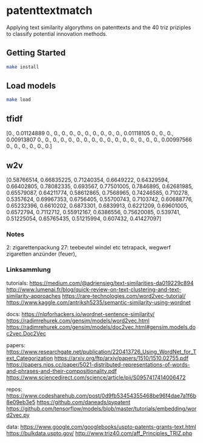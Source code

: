# patenttextmatch

Applying text similarity algorythms on patenttexts and the 40 triz priziples to classify potential innovation methods.

## Getting Started

```sh
make install
```

## Load models

```sh
make load
```

## tfidf

[0., 0.01124889 0., 0., 0., 0., 0., 0., 0., 0., 0., 0., 0.01118105 0., 0., 0., 0.00913807 0., 0., 0., 0., 0., 0., 0., 0., 0., 0., 0., 0., 0., 0., 0., 0., 0.00997566 0., 0., 0., 0., 0., 0.]

## w2v

[0.58766514, 0.66835225, 0.71240354, 0.6649222, 0.64329594, 0.66402805, 0.78082335, 0.693567, 0.77501005, 0.7846895, 0.62681985, 0.65579087, 0.64211774, 0.58612865, 0.7568965, 0.74246585, 0.710278, 0.5357624, 0.69967353, 0.6756405, 0.55700743, 0.7103742, 0.60688776, 0.65232396, 0.6610202, 0.6873301, 0.6839913, 0.6221209, 0.69601005, 0.6572794, 0.7112712, 0.55912167, 0.6386556, 0.75620085, 0.539741, 0.51225054, 0.65765435, 0.51215994, 0.607432, 0.41427097]

### Notes

2: zigarettenpackung
27: teebeutel windel etc tetrapack, wegwerf zigaretten anzünder (feuer), 

### Linksammlung

tutorials:
https://medium.com/@adriensieg/text-similarities-da019229c894
http://www.lumenai.fr/blog/quick-review-on-text-clustering-and-text-similarity-approaches
https://rare-technologies.com/word2vec-tutorial/
https://www.kaggle.com/antriksh5235/semantic-similarity-using-wordnet

docs:
https://nlpforhackers.io/wordnet-sentence-similarity/
https://radimrehurek.com/gensim/models/word2vec.html
https://radimrehurek.com/gensim/models/doc2vec.html#gensim.models.doc2vec.Doc2Vec

papers:
https://www.researchgate.net/publication/220413726_Using_WordNet_for_Text_Categorization
https://arxiv.org/ftp/arxiv/papers/1510/1510.02755.pdf
https://papers.nips.cc/paper/5021-distributed-representations-of-words-and-phrases-and-their-compositionality.pdf
https://www.sciencedirect.com/science/article/pii/S0957417414006472

repos:
https://www.codesharehub.com/post/0d9fb53454355468be96f4dae7a1f6b8e09eb3e5
https://github.com/daneads/pypatent
https://github.com/tensorflow/models/blob/master/tutorials/embedding/word2vec.py

data:
https://www.google.com/googlebooks/uspto-patents-grants-text.html
https://bulkdata.uspto.gov/
http://www.triz40.com/aff_Principles_TRIZ.php

